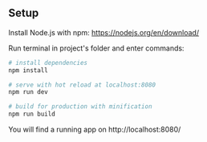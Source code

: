 ## Setup
Install Node.js with npm: https://nodejs.org/en/download/

Run terminal in project's folder and enter commands:

``` bash
# install dependencies
npm install

# serve with hot reload at localhost:8080
npm run dev

# build for production with minification
npm run build
```

You will find a running app on  http://localhost:8080/